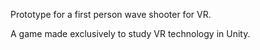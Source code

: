 Prototype for a first person wave shooter for VR. 

A game made exclusively to study VR technology in Unity.
